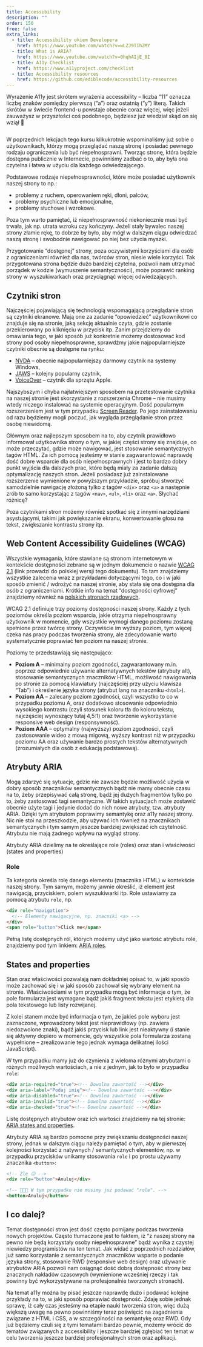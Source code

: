 ```yaml
---
title: Accessibility
description: ""
order: 150
free: false
extra_links:
  - title: Accessibility okiem Developera
    href: https://www.youtube.com/watch?v=wLZJ9TIhZMY
  - title: What is ARIA?
    href: https://www.youtube.com/watch?v=0hqhAIjE_8I
  - title: A11y Checklist
    href: https://www.a11yproject.com/checklist
  - title: Accessibility resources
    href: https://github.com/ediblecode/accessibility-resources
---
```


Wyrażenie A11y jest skrótem wyrażenia accessibility – liczba “11” oznacza liczbę znaków pomiędzy pierwszą (“a”) oraz ostatnią (“y”) literą. Takich skrótów w świecie frontend-u powstaje obecnie coraz więcej, więc jeżeli zauważysz w przyszłości coś podobnego, będziesz już wiedział skąd on się wziął 🙂

<img alt="" src="/kurs/statyczna/img/zaawansowana-strona/a11y.png" />

W poprzednich lekcjach tego kursu kilkukrotnie wspominaliśmy już sobie o użytkownikach, którzy mogą przeglądać naszą stronę i posiadać pewnego rodzaju ograniczenia lub być niepełnosprawni. Tworząc stronę, która będzie dostępna publicznie w Internecie, powinniśmy zadbać o to, aby była ona czytelna i łatwa w użyciu dla każdego odwiedzającego.

Podstawowe rodzaje niepełnosprawności, które może posiadać użytkownik naszej strony to np.:

- problemy z ruchem, operowaniem ręki, dłoni, palców,
- problemy psychiczne lub emocjonalne,
- problemy słuchowe i wzrokowe.

Poza tym warto pamiętać, iż niepełnosprawność niekoniecznie musi być trwała, jak np. utrata wzroku czy kończyny. Jeżeli stały bywalec naszej strony złamie rękę, to dobrze by było, aby mógł w dalszym ciągu odwiedzać naszą stronę i swobodnie nawigować po niej bez użycia myszki.

Przygotowanie “dostępnej” strony, poza oczywistymi korzyściami dla osób z ograniczeniami również dla nas, twórców stron, niesie wiele korzyści. Tak przygotowana strona będzie dużo bardziej czytelna, pozwoli nam utrzymać porządek w kodzie (wymuszenie semantyczności), może poprawić ranking strony w wyszukiwarkach oraz przyciągnąć więcej odwiedzających.

## Czytniki stron

Najczęściej pojawiającą się technologią wspomagającą przeglądanie stron są czytniki ekranowe. Mają one za zadanie “opowiedzieć” użytkownikowi co znajduje się na stronie, jaką sekcję aktualnie czyta, gdzie zostanie przekierowany po kliknięciu w przycisk itp. Zanim przejdziemy do omawiania tego, w jaki sposób już konkretnie możemy dostosować kod strony pod osoby niepełnosprawne, sprawdźmy jakie najpopularniejsze czytniki obecnie są dostępne na rynku:

- [NVDA](https://www.nvaccess.org/download/) – obecnie najpopularniejszy darmowy czytnik na systemy Windows,
- [JAWS](https://www.freedomscientific.com/Products/software/JAWS/) – kolejny popularny czytnik,
- [VoiceOver](https://www.apple.com/accessibility/vision/) – czytnik dla sprzętu Apple.

Najszybszym i chyba najłatwiejszym sposobem na przetestowanie czytnika na naszej stronie jest skorzystanie z rozszerzenia Chrome – nie musimy wtedy niczego instalować na systemie operacyjnym. Dość popularnym rozszerzeniem jest w tym przypadku [Screen Reader](https://chrome.google.com/webstore/detail/screen-reader/kgejglhpjiefppelpmljglcjbhoiplfn). Po jego zainstalowaniu od razu będziemy mogli poczuć, jak wygląda przeglądanie stron przez osobę niewidomą.

Głównym oraz najlepszym sposobem na to, aby czytnik prawidłowo informował użytkownika strony o tym, w jakiej części strony się znajduje, co może przeczytać, gdzie może nawigować, jest stosowanie semantycznych tagów HTML. Za ich pomocą jesteśmy w stanie zagwarantować naprawdę dość dobre wsparcie dla osób niepełnosprawnych i jest to bardzo dobry punkt wyjścia dla dalszych prac, które będą miały za zadanie dalszą optymalizację naszych stron. Jeżeli posiadasz już zainstalowane rozszerzenie wymienione w powyższym przykładzie, spróbuj stworzyć samodzielnie nawigację złożoną tylko z tagów `<div>` oraz `<a>` a następnie zrób to samo korzystając z tagów `<nav>`, `<ul>`, `<li>` oraz `<a>`. Słychać różnicę?

Poza czytnikami stron możemy również spotkać się z innymi narzędziami asystującymi, takimi jak powiększanie ekranu, konwertowanie głosu na tekst, zwiększanie kontrastu strony itp.

## Web Content Accessibility Guidelines (WCAG)

Wszystkie wymagania, które stawiane są stronom internetowym w kontekście dostępności zebrane są w jednym dokumencie o nazwie [WCAG 2.1](https://wcag21.lepszyweb.pl/#toc) (link prowadzi do polskiej wersji tego dokumentu). To tam znajdziemy wszystkie zalecenia wraz z przykładami dotyczącymi tego, co i w jaki sposób zmienić / wdrożyć na naszej stronie, aby stała się ona dostępna dla osób z ograniczeniami. Krótkie info na temat “dostępności cyfrowej” znajdziemy również na [polskich stronach rządowych](https://www.gov.pl/web/dostepnosc-cyfrowa/wcag-21-w-skrocie).

WCAG 2.1 definiuje trzy poziomy dostępności naszej strony. Każdy z tych poziomów określa poziom wsparcia, jakie otrzyma niepełnosprawny użytkownik w momencie, gdy wszystkie wymogi danego poziomu zostaną spełnione przez twórcę strony. Oczywiście im wyższy poziom, tym więcej czeka nas pracy podczas tworzenia strony, ale zdecydowanie warto systematycznie poprawiać ten poziom na naszej stronie.

Poziomy te przedstawiają się następująco:

- **Poziom A** – minimalny poziom zgodności, zagwarantowany m.in. poprzez odpowiednie używanie alternatywnych tekstów (atrybuty alt), stosowanie semantycznych znaczników HTML, możliwość nawigowania po stronie za pomocą klawiatury (najczęściej przy użyciu klawisza “Tab”) i określenie języka strony (atrybut lang na znaczniku `<html>`).
- **Poziom AA** – zalecany poziom zgodności, czyli wszystko to co w przypadku poziomu A, oraz dodatkowo stosowanie odpowiednio wysokiego kontrastu (czyli stosunek koloru tła do koloru tekstu, najczęściej wynoszący tutaj 4,5:1) oraz tworzenie wykorzystanie responsive web design (responsywność).
- **Poziom AAA** – optymalny (najwyższy) poziom zgodności, czyli zastosowanie wideo z mową migową, wyższy kontrast niż w przypadku poziomu AA oraz używanie bardzo prostych tekstów alternatywnych (zrozumiałych dla osób z edukacją podstawową).

## Atrybuty ARIA

Mogą zdarzyć się sytuacje, gdzie nie zawsze będzie możliwość użycia w dobry sposób znaczników semantycznych bądź nie mamy obecnie czasu na to, żeby przepisywać całą stronę, bądź jej dużych fragmentów tylko po to, żeby zastosować tagi semantyczne. W takich sytuacjach może zostawić obecnie użyte tagi i jedynie dodać do nich nowe atrybuty, tzw. atrybuty ARIA. Dzięki tym atrybutom poprawimy semantykę oraz a11y naszej strony. Nic nie stoi na przeszkodzie, aby używać ich również na znacznikach semantycznych i tym samym jeszcze bardziej zwiększać ich czytelność. Atrybutu nie mają żadnego wpływu na wygląd strony.

Atrybuty ARIA dzielimy na te określające role (roles) oraz stan i właściwości (states and properties)

### Role

Ta kategoria określa rolę danego elementu (znacznika HTML) w kontekście naszej strony. Tym samym, możemy jawnie określić, iż element jest nawigacją, przyciskiem, polem wyszukiwarki itp. Role ustawiamy za pomocą atrybutu `role`, np.

```html
<div role="navigation">
  <!-- Elementy nawigacyjne, np. znacniki <a> -->
</div>
<span role="button">Click me</span>
```

Pełną listę dostępnych ról, których możemy użyć jako wartość atrybutu role, znajdziemy pod tym linkiem: [ARIA roles](https://developer.mozilla.org/en-US/docs/Web/Accessibility/ARIA/ARIA_Techniques#roles).

## States and properties

Stan oraz właściwości pozwalają nam dokładniej opisać to, w jaki sposób może zachować się i w jaki sposób zachował się wybrany element na stronie. Właściwościami w tym przypadku mogą być informacje o tym, że pole formularza jest wymagane bądź jakiś fragment tekstu jest etykietą dla pola tekstowego lub listy rozwijanej.

Z kolei stanem może być informacja o tym, że jakieś pole wyboru jest zaznaczone, wprowadzony tekst jest nieprawidłowy (np. zawiera niedozwolone znaki), bądź jakiś przycisk lub link jest nieaktywny (i stanie się aktywny dopiero w momencie, gdy wszystkie pola formularza zostaną wypełnione – zrealizowanie tego jednak wymaga delikatnej ilości JavaScript).

W tym przypadku mamy już do czynienia z wieloma różnymi atrybutami o różnych możliwych wartościach, a nie z jednym, jak to było w przypadku `role`:

```html
<div aria-required="true"><!-- Dowolna zawartość --></div>
<div aria-label="Podaj imię"><!-- Dowolna zawartość --></div>
<div aria-disabled="true"><!-- Dowolna zawartość --></div>
<div aria-invalid="true"><!-- Dowolna zawartość --></div>
<div aria-checked="true"><!-- Dowolna zawartość --></div>
```

Listę dostępnych atrybutów oraz ich wartości znajdziemy na tej stronie: [ARIA states and properties](https://developer.mozilla.org/en-US/docs/Web/Accessibility/ARIA/ARIA_Techniques#states_and_properties).

Atrybuty ARIA są bardzo pomocne przy zwiększaniu dostępności naszej strony, jednak w dalszym ciągu należy pamiętać o tym, aby w pierwszej kolejności korzystać z natywnych / semantycznych elementów, np. w przypadku przycisków unikamy stosowania `role` i po prostu używamy znacznika `<button>`:

```html
<!-- Źle 😖 -->
<div role="button">Anuluj</div>

<!-- 🥰🥰🥰 W tym przypadku nie musimy już podawać "role". -->
<button>Anuluj</button>
```

## I co dalej?

Temat dostępności stron jest dość często pomijany podczas tworzenia nowych projektów. Często tłumaczone jest to faktem, iż “z naszej strony na pewno nie będą korzystały osoby niepełnosprawne” bądź wynika z czystej niewiedzy programistów na ten temat. Jak widać z poprzednich rozdziałów, już samo korzystanie z semantycznych znaczników wsparte o podanie języka strony, stosowanie RWD (responsive web design) oraz używanie atrybutów ARIA pozwoli nam osiągnąć dość dobrą dostępność strony bez znacznych nakładów czasowych (wymienione wcześniej rzeczy i tak powinny być wykorzystywane na profesjonalnie tworzonych stronach).

Na temat a11y można by pisać jeszcze naprawdę dużo i podawać kolejne przykłady na to, w jaki sposób poprawiać dostępność. Zdaję sobie jednak sprawę, iż cały czas jesteśmy na etapie nauki tworzenia stron, więc dużą większą uwagę na pewno powinniśmy teraz poświęcić na zagadnienia związane z HTML i CSS, a w szczególności na semantykę oraz RWD. Gdy już będziemy czuli się z tymi tematami bardzo pewnie, możemy wrócić do tematów związanych z accessibility i jeszcze bardziej zgłębiać ten temat w celu tworzenia jeszcze bardziej profesjonalnych stron oraz aplikacji.

